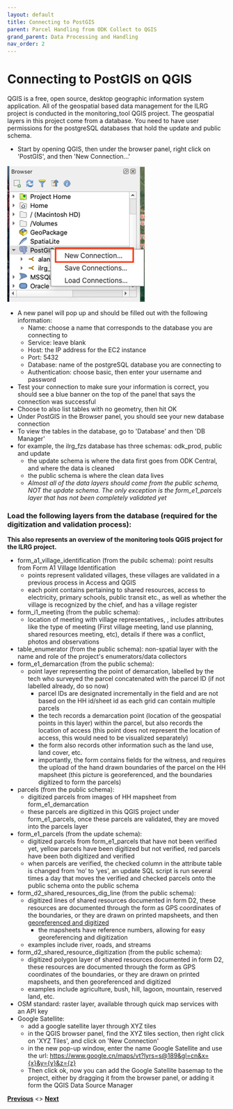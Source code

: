 ```yaml
---
layout: default
title: Connecting to PostGIS
parent: Parcel Handling from ODK Collect to QGIS
grand_parent: Data Processing and Handling
nav_order: 2
---
```

# Connecting to PostGIS on QGIS
QGIS is a free, open source, desktop geographic information system application. All of the geospatial based data management for the ILRG project is conducted in the monitoring_tool QGIS project. The geospatial layers in this project come from a database. You need to have user permissions for the postgreSQL databases that hold the update and public schema.

- Start by opening QGIS, then under the browser panel, right click on 'PostGIS', and then 'New Connection...'

![PostGISOne](Data_Assets/PostGISOne.png)
- A new panel will pop up and should be filled out with the following information:
    - Name: choose a name that corresponds to the database you are connecting to
    - Service: leave blank
    - Host: the IP address for the EC2 instance
    - Port: 5432
    - Database: name of the postgreSQL database you are connecting to
    - Authentication: choose basic, then enter your username and password
- Test your connection to make sure your information is correct, you should see a blue banner on the top of the panel that says the connection was successful
- Choose to also list tables with no geometry, then hit OK
- Under PostGIS in the Browser panel, you should see your new database connection
- To view the tables in the database, go to 'Database' and then 'DB Manager'
- for example, the ilrg_fzs database has three schemas: odk_prod, public and update
    - the update schema is where the data first goes from ODK Central, and where the data is cleaned
    - the public schema is where the clean data lives
    - _Almost all of the data layers should come from the public schema, NOT the update schema. The only exception is the form_e1_parcels layer that has not been completely validated yet_

### Load the following layers from the database (required for the digitization and validation process):
**This also represents an overview of the monitoring tools QGIS project for the ILRG project.**
- form_a1_village_identification (from the pubilc schema): point results from Form A1 Village Identification
    - points represent validated villages, these villages are validated in a previous process in Access and QGIS
    - each point contains pertaining to shared resources, access to electricity, primary schools, public transit etc., as well as whether the village is recognized by the chief, and has a village register
- form_i1_meeting (from the public schema):
    - location of meeting with village representatives, , includes attributes like the type of meeting (First village meeting, land use planning, shared resources meeting, etc), details if there was a conflict, photos and observations
- table_enumerator (from the public schema): non-spatial layer with the name and role of the project's enumerators/data collectors
- form_e1_demarcation (from the public schema):
    - point layer representing the point of demarcation, labelled by the tech who surveyed the parcel concatenated with the parcel ID (if not labelled already, do so now)
        - parcel IDs are designated incrementally in the field and are not based on the HH id/sheet id as each grid can contain multiple parcels
        - the tech records a demarcation point (location of the geospatial points in this layer) within the parcel, but also records the location of access (this point does not represent the location of access, this would need to be visualized separately)
        - the form also records other information such as the land use, land cover, etc.
        - importantly, the form contains fields for the witness, and requires the upload of the hand drawn boundaries of the parcel on the HH mapsheet (this picture is georeferenced, and the boundaries digitized to form the parcels)
- parcels (from the public schema):
    - digitized parcels from images of HH mapsheet from form_e1_demarcation
    - these parcels are digitized in this QGIS project under form_e1_parcels, once these parcels are validated, they are moved into the parcels layer
- form_e1_parcels (from the update schema):
    - digitized parcels from form_e1_parcels that have not been verified yet, yellow parcels have been digitized but not verified, red parcels have been both digitized and verified
    - when parcels are verified, the checked column in the attribute table is changed from ‘no’ to ‘yes’, an update SQL script is run several times a day that moves the verified and checked parcels onto the public schema onto the public schema
- form_d2_shared_resources_dig_line (from the public schema):
    - digitized lines of shared resources documented in form D2, these resources are documented through the form as GPS coordinates of the boundaries, or they are drawn on printed mapsheets, and then [georeferenced and digitized](Digitization_Validation.html)
        - the mapsheets have reference numbers, allowing for easy georeferencing and digitization
    - examples include river, roads, and streams
- form_d2_shared_resource_digitization (from the public schema):
    - digitized polygon layer of shared resources documented in form D2, these resources are documented through the form as GPS coordinates of the boundaries, or they are drawn on printed mapsheets, and then georeferenced and digitized
    - examples include agriculture, bush, hill, lagoon, mountain, reserved land, etc.
- OSM standard: raster layer, available through quick map services with an API key
- Google Satellite:
    - add a google satellite layer through XYZ tiles
    - in the QGIS browser panel, find the XYZ tiles section, then right click on 'XYZ Tiles', and click on 'New Connection'
    - in the new pop-up window, enter the name Google Satellite and use the url: https://www.google.cn/maps/vt?lyrs=s@189&gl=cn&x={x}&y={y}&z={z}
    - Then click ok, now you can add the Google Satellite basemap to the project, either by dragging it from the browser panel, or adding it form the QGIS Data Source Manager

**[Previous](HH_Sheets.html)** <> **[Next](Digitization_Validation.html)**
